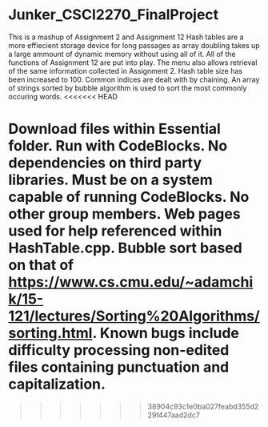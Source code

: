# Junker_CSCI2270_FinalProject
This is a mashup of Assignment 2 and Assignment 12 Hash tables are a more effiecient storage device for long passages as array doubling takes up a large ammount of dynamic memory without using all of it.
All of the functions of Assignment 12 are put into play. The menu also allows retrieval of the same information collected in Assignment 2. Hash table size has been increased to 100.  Common indices are dealt with by chaining.
An array of strings sorted by bubble algorithm is used to sort the most commonly occuring words.
<<<<<<< HEAD

Download files within Essential folder. Run with CodeBlocks.
No dependencies on third party libraries.
Must be on a system capable of running CodeBlocks.
No other group members.
Web pages used for help referenced within HashTable.cpp. Bubble sort based on that of https://www.cs.cmu.edu/~adamchik/15-121/lectures/Sorting%20Algorithms/sorting.html.
Known bugs include difficulty processing non-edited files containing punctuation and capitalization.
=======
>>>>>>> 38904c93c1e0ba027feabd355d229f447aad2dc7
